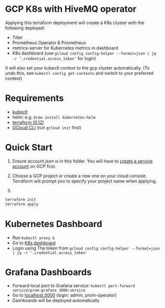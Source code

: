 # GCP K8s with HiveMQ operator

Applying this terraform deployment will create a K8s cluster with the following deployed:

* Tiller
* Prometheus Operator & Prometheus
* metrics-server for Kubernetes metrics in dashboard
* K8s dashboard (use `gcloud config config-helper --format=json | jq -r ‘.credential.access_token’` for login)

It will also set your kubectl context to the gcp cluster automatically. (To undo this, see `kubectl config get-contexts` and switch to your preferred context)

# Requirements

* [kubectl](https://kubernetes.io/docs/tasks/tools/install-kubectl/)
* helm: e.g. `brew install kubernetes-helm`
* [terraform (0.12)](https://www.terraform.io/downloads.html)
* [GCloud CLI](https://cloud.google.com/sdk/docs/quickstart-macos) (run `gcloud init` first)

# Quick Start

1. Ensure account.json is in this folder. You will have to [create a service account](https://cloud.google.com/iam/docs/creating-managing-service-account-keys) on GCP first.

2. Choose a GCP project or create a new one on your cloud console. Terraform will prompt you to specify your project name when applying.

3.
```bash
terraform init
terraform apply
```

# Kubernetes Dashboard

* Run `kubectl proxy &`
* Go to [K8s dashboard](http://localhost:8001/api/v1/namespaces/kubernetes-dashboard/services/https:kubernetes-dashboard:/proxy/)
* Login using The token from `gcloud config config-helper --format=json | jq -r '.credential.access_token'`

# Grafana Dashboards

* Forward local port to Grafana service: `kubectl port-forward service/prom-grafana 3000:service`
* Go to [localhost:3000](http://localhost:3000) (login: admin, prom-operator)
* Dashboards will be deployed automatically